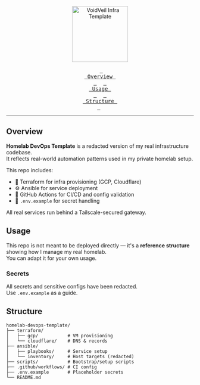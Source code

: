 <!-- Logo -->
<div align="center">
  <img src="https://raw.githubusercontent.com/dndrade/homelab-docs/main/static/img/logo.svg" width="150" alt="VoidVeil Infra Template">

<!-- Menu -->
&ensp;[<kbd> <br> Overview <br> </kbd>](#overview-)&ensp;
&ensp;[<kbd> <br> Usage <br> </kbd>](#usage-)&ensp;
&ensp;[<kbd> <br> Structure <br> </kbd>](#structure-)&ensp;
<br>
</div>

---

## Overview

**Homelab DevOps Template** is a redacted version of my real infrastructure codebase.  
It reflects real-world automation patterns used in my private homelab setup.

This repo includes:

- 🧱 Terraform for infra provisioning (GCP, Cloudflare)
- ⚙️ Ansible for service deployment
- 🧪 GitHub Actions for CI/CD and config validation
- 🧤 `.env.example` for secret handling

All real services run behind a Tailscale-secured gateway.

## Usage

This repo is not meant to be deployed directly — it's a **reference structure** showing how I manage my real homelab.  
You can adapt it for your own usage.

### Secrets

All secrets and sensitive configs have been redacted.  
Use `.env.example` as a guide.

## Structure

```text
homelab-devops-template/
├── terraform/
│   ├── gcp/           # VM provisioning
│   └── cloudflare/    # DNS & records
├── ansible/
│   ├── playbooks/     # Service setup
│   └── inventory/     # Host targets (redacted)
├── scripts/           # Bootstrap/setup scripts
├── .github/workflows/ # CI config
├── .env.example       # Placeholder secrets
└── README.md
